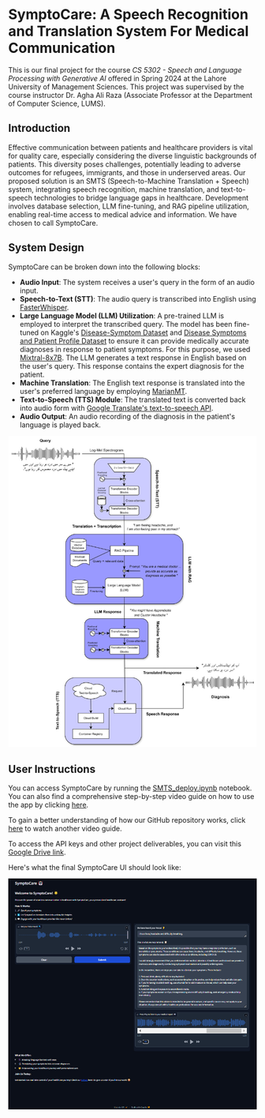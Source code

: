 # SymptoCare: A Speech Recognition and Translation System For Medical Communication

This is our final project for the course *CS 5302 - Speech and Language Processing with Generative AI* offered in Spring 2024 at the Lahore University of Management Sciences. This project was supervised by the course instructor Dr. Agha Ali Raza (Associate Professor at the Department of Computer Science, LUMS).

## Introduction

Effective communication between patients and healthcare providers is vital for quality care, especially considering the diverse linguistic backgrounds of patients. This diversity poses challenges, potentially leading to adverse outcomes for refugees, immigrants, and those in underserved areas. Our proposed solution is an SMTS (Speech-to-Machine Translation + Speech) system, integrating speech recognition, machine translation, and text-to-speech technologies to bridge language gaps in healthcare. Development involves database selection, LLM fine-tuning, and RAG pipeline utilization, enabling real-time access to medical advice and information. We have chosen to call SymptoCare.

## System Design

SymptoCare can be broken down into the following blocks:

- **Audio Input**: The system receives a user's query in the form of an audio input.
- **Speech-to-Text (STT)**: The audio query is transcribed into English using [FasterWhisper](https://github.com/SYSTRAN/faster-whisper).
- **Large Language Model (LLM) Utilization**: A pre-trained LLM is employed to interpret the transcribed query. The model has been fine-tuned on Kaggle's [Disease-Symptom Dataset](https://www.kaggle.com/datasets/dhivyeshrk/diseases-and-symptoms-dataset) and [Disease Symptoms and Patient Profile Dataset](https://www.kaggle.com/datasets/uom190346a/disease-symptoms-and-patient-profile-dataset) to ensure it can provide medically accurate diagnoses in response to patient symptoms. For this purpose, we used [Mixtral-8x7B](https://huggingface.co/mistralai/Mixtral-8x7B-Instruct-v0.1). The LLM generates a text response in English based on the user's query. This response contains the expert diagnosis for the patient.
- **Machine Translation**: The English text response is translated into the user's preferred language by employing [MarianMT](https://huggingface.co/docs/transformers/en/model_doc/marian).
- **Text-to-Speech (TTS) Module**: The translated text is converted back into audio form with [Google Translate's text-to-speech API](https://pypi.org/project/gTTS/).
- **Audio Output**: An audio recording of the diagnosis in the patient's language is played back.

![alt text](system_design_diagram.png)

## User Instructions

You can access SymptoCare by running the [SMTS_deploy.ipynb](https://github.com/CS-5302/CS-5302-Project-Group-15/blob/main/SMTS_deploy.ipynb) notebook. You can also find a comprehensive step-by-step video guide on how to use the app by clicking [here](https://drive.google.com/file/d/1w0ozMUCpgf2rCODQ6N_CH3fSxCJ7v40s/view?usp=drive_link).

To gain a better understanding of how our GitHub repository works, click [here](https://drive.google.com/file/d/1GZwShpsGaDuEwNFpOqt5Xy85RCB7N1ZW/view?usp=drive_link) to watch another video guide.

To access the API keys and other project deliverables, you can visit this [Google Drive link](https://drive.google.com/drive/folders/1pFgekU6hQQG2GhDhlIHJMoj-ke3UdU_1). 

Here's what the final SymptoCare UI should look like:

![alt text](sample_response.png)


